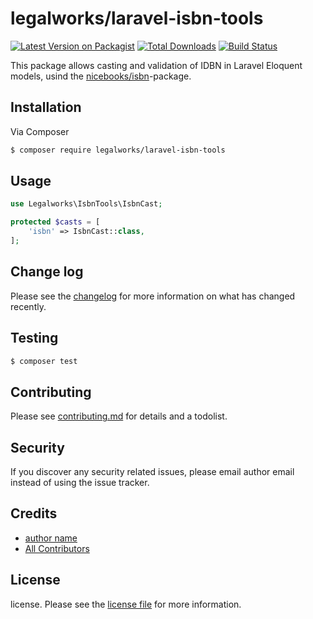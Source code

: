 # legalworks/laravel-isbn-tools

[![Latest Version on Packagist][ico-version]][link-packagist]
[![Total Downloads][ico-downloads]][link-downloads]
[![Build Status][ico-travis]][link-travis]

This package allows casting and validation of IDBN in Laravel Eloquent models, usind the [nicebooks/isbn](https://github.com/nicebooks-com/isbn)-package.

## Installation

Via Composer

``` bash
$ composer require legalworks/laravel-isbn-tools
```

## Usage

``` php
use Legalworks\IsbnTools\IsbnCast;

protected $casts = [
    'isbn' => IsbnCast::class,
];
```
## Change log

Please see the [changelog](changelog.md) for more information on what has changed recently.

## Testing

``` bash
$ composer test
```

## Contributing

Please see [contributing.md](contributing.md) for details and a todolist.

## Security

If you discover any security related issues, please email author email instead of using the issue tracker.

## Credits

- [author name][link-author]
- [All Contributors][link-contributors]

## License

license. Please see the [license file](license.md) for more information.

[ico-version]: https://img.shields.io/packagist/v/legalworks/laravelisbntools.svg?style=flat-square
[ico-downloads]: https://img.shields.io/packagist/dt/legalworks/laravelisbntools.svg?style=flat-square
[ico-travis]: https://img.shields.io/travis/legalworks/laravelisbntools/master.svg?style=flat-square
[ico-styleci]: https://styleci.io/repos/12345678/shield

[link-packagist]: https://packagist.org/packages/legalworks/laravelisbntools
[link-downloads]: https://packagist.org/packages/legalworks/laravelisbntools
[link-travis]: https://travis-ci.org/legalworks/laravelisbntools
[link-styleci]: https://styleci.io/repos/12345678
[link-author]: https://github.com/legalworks
[link-contributors]: ../../contributors

